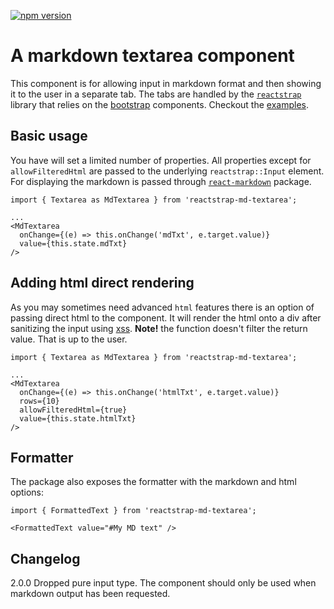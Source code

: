 [![npm version](https://badge.fury.io/js/reactstrap-md-textarea.svg)](https://badge.fury.io/js/reactstrap-md-textarea)

# A markdown textarea component

This component is for allowing input in markdown format and then showing it
to the user in a separate tab. The tabs are handled by the
[`reactstrap`](https://www.npmjs.com/package/reactstrap) library
that relies on the [bootstrap](https://getbootstrap.com/) components.
Checkout the [examples](https://gforge.github.io/reactstrap-md-textarea/).

## Basic usage

You have will set a limited number of properties. All properties except for
`allowFilteredHtml` are passed to the underlying `reactstrap::Input` element.
For displaying the markdown is passed through [`react-markdown`](https://www.npmjs.com/package/react-markdown)
package.

```{js}
import { Textarea as MdTextarea } from 'reactstrap-md-textarea';

...
<MdTextarea
  onChange={(e) => this.onChange('mdTxt', e.target.value)}
  value={this.state.mdTxt}
/>
```

## Adding html direct rendering

As you may sometimes need advanced `html` features there is an option of passing
direct html to the component. It will render the html onto a div after sanitizing
the input using [xss](https://www.npmjs.com/package/xss). **Note!** the function
doesn't filter the return value. That is up to the user.

```{js}
import { Textarea as MdTextarea } from 'reactstrap-md-textarea';

...
<MdTextarea
  onChange={(e) => this.onChange('htmlTxt', e.target.value)}
  rows={10}
  allowFilteredHtml={true}
  value={this.state.htmlTxt}
/>
```

## Formatter

The package also exposes the formatter with the markdown and html options:

```{js}
import { FormattedText } from 'reactstrap-md-textarea';

<FormattedText value="#My MD text" />
```

## Changelog

2.0.0 Dropped pure input type. The component should only be used when markdown output
      has been requested.
